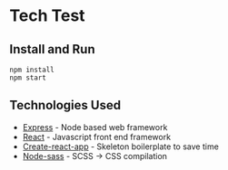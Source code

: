 # Tech Test

## Install and Run

    npm install
    npm start

## Technologies Used

- [Express](https://github.com/expressjs/express) - Node based web framework
- [React](https://facebook.github.io/react/) - Javascript front end framework
- [Create-react-app](https://github.com/facebookincubator/create-react-app) - Skeleton boilerplate to save time
- [Node-sass](https://github.com/sass/node-sass) - SCSS -> CSS compilation
